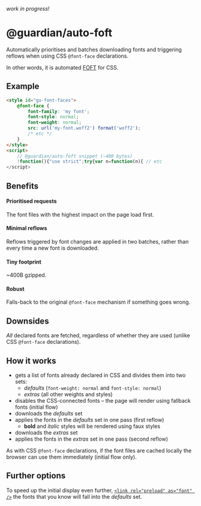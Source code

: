 _work in progress!_

# @guardian/auto-foft

Automatically prioritises and batches downloading fonts and triggering reflows when using CSS `@font-face` declarations.

In other words, it is automated [FOFT](https://www.zachleat.com/web/foft) for CSS.

## Example

```html
<style id="gu-font-faces">
    @font-face {
        font-family: 'my font';
        font-style: normal;
        font-weight: normal;
        src: url('my-font.woff2') format('woff2');
        /* etc */
    }
</style>
<script>
    // @guardian/auto-foft snippet (~400 bytes)
    !function(){"use strict";try{var n=function(n){ // etc
</script>
```

## Benefits

#### Prioritised requests

The font files with the highest impact on the page load first.

#### Minimal reflows

Reflows triggered by font changes are applied in two batches, rather than every time a new font is downloaded.

#### Tiny footprint

~400B gzipped.

#### Robust

Falls-back to the original `@font-face` mechanism if something goes wrong.

## Downsides

_All_ declared fonts are fetched, regardless of whether they are used (unlike CSS `@font-face` declarations).

## How it works

-   gets a list of fonts already declared in CSS and divides them into two sets:
    -   _defaults_ (`font-weight: normal` and `font-style: normal`)
    -   _extras_ (all other weights and styles)
-   disables the CSS-connected fonts – the page will render using fallback fonts (initial flow)
-   downloads the _defaults_ set
-   applies the fonts in the _defaults_ set in one pass (first reflow)
    -   **bold** and _italic_ styles will be rendered using faux styles
-   downloads the _extras_ set
-   applies the fonts in the _extras_ set in one pass (second reflow)

As with CSS `@font-face` declarations, if the font files are cached locally the browser can use them immediately (initial flow only).

## Further options

To speed up the initial display even further, [`<link rel="preload" as="font" />`](https://developer.mozilla.org/en-US/docs/Web/HTML/Preloading_content) the fonts that you know will fall into the _defaults_ set.
